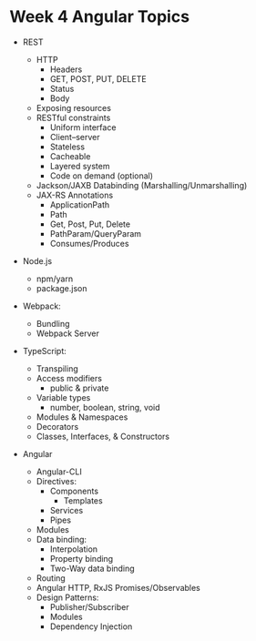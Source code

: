 # Week 4 Angular Topics
- REST
  - HTTP
    - Headers
    - GET, POST, PUT, DELETE
    - Status
    - Body
  - Exposing resources
  - RESTful constraints
    - Uniform interface
    - Client–server
    - Stateless
    - Cacheable
    - Layered system
    - Code on demand (optional)
  - Jackson/JAXB Databinding (Marshalling/Unmarshalling)
  - JAX-RS Annotations
    - ApplicationPath
    - Path
    - Get, Post, Put, Delete
    - PathParam/QueryParam
    - Consumes/Produces

- Node.js
  - npm/yarn
  - package.json

- Webpack:
    - Bundling
    - Webpack Server
  
- TypeScript:
  - Transpiling
  - Access modifiers
    - public & private
  - Variable types
    - number, boolean, string, void
  - Modules & Namespaces
  - Decorators
  - Classes, Interfaces, & Constructors

- Angular
  - Angular-CLI
  - Directives:
    - Components
      - Templates
    - Services
    - Pipes
  - Modules
  - Data binding:
    - Interpolation
    - Property binding
    - Two-Way data binding
  - Routing
  - Angular HTTP, RxJS Promises/Observables
  - Design Patterns: 
    - Publisher/Subscriber
    - Modules
    - Dependency Injection